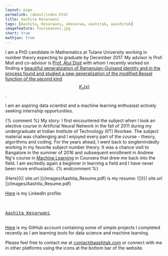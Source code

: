 ```yaml
---
layout: page
permalink: /about/index.html
title: Aashita Kesarwani
tags: [Aashita, Kesarwani, akesarwa, aashitak, aaashitak]
imagefeature: fourseasons.jpg
chart: true
mathjax: true
---
```

I am a PhD candidate in Mathematics at Tulane University working in number theory expecting to graduate by December 2017. My advisor is Prof. Moll and co-advisor is [Prof. Atul Dixit](https://sites.google.com/a/iitgn.ac.in/atuldixit/) with whom I recently worked on finding a [beautiful generalization of Ramanujan-Guinand identity and in the process found and studied a new generalization of the modified Bessel function of the second kind $$K_z(x)$$](https://arxiv.org/abs/1706.05363). 


I am an aspiring data scientist and a machine learning enthusiast actively seeking internship opportunities. 

{% comment %} 
My story: I first encountered the subject when I took an elective course in Artificial Neural Network in the fall of 2011 during my undergraduate at Indian Institute of Technology (IIT) Roorkee. The subject material was challenging and I enjoyed every part of the course - theory, algorithms and coding. For the years ahead, I went back to singlemindedly working in my favorite subject number theory. It was a chance visit to Bangalore in the summer of 2016 and subsequent enrollment in Andrew Ng's course in [Machine Learning](https://www.coursera.org/learn/machine-learning) in Coursera that drew me back into the field. I am excitedly again a beginner in learning a field and I have never been more enthusiastic.
{% endcomment %}

[Here]({{ site.url }}/images/Aashita_Resume.pdf) is my resume:
![]({{ site.url }}/images/Aashita_Resume.pdf)

[Here](https://www.linkedin.com/in/aashita-kesarwani) is my LinkedIn profile:
<pre>
<script type="text/javascript" src="https://platform.linkedin.com/badges/js/profile.js" async defer></script>
<div class="LI-profile-badge"  data-version="v1" data-size="large" data-locale="en_US" data-type="horizontal" data-theme="dark" data-vanity="aashita-kesarwani"><a class="LI-simple-link" href='https://www.linkedin.com/in/aashita-kesarwani?trk=profile-badge'>Aashita Kesarwani</a></div>
</pre>

[Here](https://github.com/AashitaK) is my GitHub account containing some of simple projects I completed recently as I am learning tools for data science and machine learning.

Please feel free to contact me at [contact@aashitak.com](mailto:contact@aashitak.com) or connect with me in other platforms using the icons at the bottom bar of the website.
